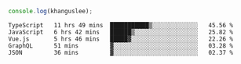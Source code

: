 ```js
console.log(khanguslee);
```

<!--START_SECTION:waka-->
```text
TypeScript   11 hrs 49 mins  ███████████▒░░░░░░░░░░░░░   45.56 % 
JavaScript   6 hrs 42 mins   ██████▒░░░░░░░░░░░░░░░░░░   25.82 % 
Vue.js       5 hrs 46 mins   █████▓░░░░░░░░░░░░░░░░░░░   22.26 % 
GraphQL      51 mins         ▓░░░░░░░░░░░░░░░░░░░░░░░░   03.28 % 
JSON         36 mins         ▓░░░░░░░░░░░░░░░░░░░░░░░░   02.37 % 
```
<!--END_SECTION:waka-->

<!--
**khanguslee/khanguslee** is a ✨ _special_ ✨ repository because its `README.md` (this file) appears on your GitHub profile.

Here are some ideas to get you started:

- 🔭 I’m currently working on ...
- 🌱 I’m currently learning ...
- 👯 I’m looking to collaborate on ...
- 🤔 I’m looking for help with ...
- 💬 Ask me about ...
- 📫 How to reach me: ...
- 😄 Pronouns: ...
- ⚡ Fun fact: ...
-->
